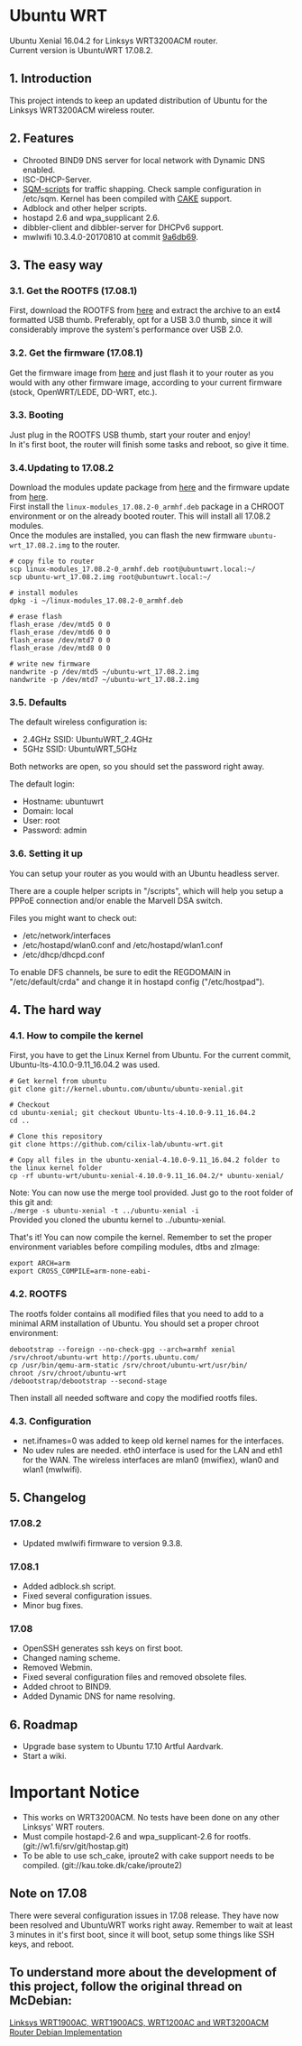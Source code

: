 # Ubuntu WRT
Ubuntu Xenial 16.04.2 for Linksys WRT3200ACM router.  
Current version is UbuntuWRT 17.08.2.  

## 1. Introduction
This project intends to keep an updated distribution of Ubuntu for the Linksys WRT3200ACM wireless router.

## 2. Features
* Chrooted BIND9 DNS server for local network with Dynamic DNS enabled.  
* ISC-DHCP-Server.  
* [SQM-scripts](https://github.com/tohojo/sqm-scripts) for traffic shapping. Check sample configuration in /etc/sqm. Kernel has been compiled with [CAKE](https://www.bufferbloat.net/projects/codel/wiki/Cake/) support.  
* Adblock and other helper scripts.  
* hostapd 2.6 and wpa_supplicant 2.6.  
* dibbler-client and dibbler-server for DHCPv6 support.  
* mwlwifi 10.3.4.0-20170810 at commit [9a6db69](https://github.com/kaloz/mwlwifi/commit/9a6db695f17c0c9ec5d4602afc9c36290c3bdea1).  

## 3. The easy way

### 3.1. Get the ROOTFS (17.08.1)
First, download the ROOTFS from [here](http://www.mediafire.com/file/wq9c8ufszducfwc/ubuntu-wrt_17.08.1_rootfs.tar.bz2) and extract the archive to an ext4 formatted USB thumb. Preferably, opt for a USB 3.0 thumb, since it will considerably improve the system's performance over USB 2.0.  

### 3.2. Get the firmware (17.08.1)
Get the firmware image from [here](http://www.mediafire.com/file/nznfls2k1ba72nz/ubuntu-wrt_17.08.1.bin) and just flash it to your router as you would with any other firmware image, according to your current firmware (stock, OpenWRT/LEDE, DD-WRT, etc.).  

### 3.3. Booting
Just plug in the ROOTFS USB thumb, start your router and enjoy!  
In it's first boot, the router will finish some tasks and reboot, so give it time.  

### 3.4.Updating to 17.08.2
Download the modules update package from [here](http://www.mediafire.com/file/45he6g1jc6emh61/linux-modules_17.08.2-0_armhf.deb) and the firmware update from [here](https://www.mediafire.com/file/55a285t7aa954j9/ubuntu-wrt_17.08.2.img).  
First install the `linux-modules_17.08.2-0_armhf.deb` package in a CHROOT environment or on the already booted router. This will install all 17.08.2 modules.  
Once the modules are installed, you can flash the new firmware `ubuntu-wrt_17.08.2.img` to the router.  

```
# copy file to router  
scp linux-modules_17.08.2-0_armhf.deb root@ubuntuwrt.local:~/  
scp ubuntu-wrt_17.08.2.img root@ubuntuwrt.local:~/  

# install modules  
dpkg -i ~/linux-modules_17.08.2-0_armhf.deb  

# erase flash
flash_erase /dev/mtd5 0 0  
flash_erase /dev/mtd6 0 0  
flash_erase /dev/mtd7 0 0  
flash_erase /dev/mtd8 0 0  

# write new firmware  
nandwrite -p /dev/mtd5 ~/ubuntu-wrt_17.08.2.img  
nandwrite -p /dev/mtd7 ~/ubuntu-wrt_17.08.2.img  
```

### 3.5. Defaults
The default wireless configuration is:  

* 2.4GHz SSID: UbuntuWRT_2.4GHz  
* 5GHz SSID: UbuntuWRT_5GHz  

Both networks are open, so you should set the password right away.  

The default login:  

* Hostname: ubuntuwrt  
* Domain: local  
* User: root  
* Password: admin  

### 3.6. Setting it up
You can setup your router as you would with an Ubuntu headless server.  

There are a couple helper scripts in "/scripts", which will help you setup a PPPoE connection and/or enable the Marvell DSA switch.  

Files you might want to check out:  
* /etc/network/interfaces  
* /etc/hostapd/wlan0.conf and /etc/hostapd/wlan1.conf  
* /etc/dhcp/dhcpd.conf  

To enable DFS channels, be sure to edit the REGDOMAIN in "/etc/default/crda" and change it in hostapd config ("/etc/hostpad").  

## 4. The hard way

### 4.1. How to compile the kernel
First, you have to get the Linux Kernel from Ubuntu. For the current commit, Ubuntu-lts-4.10.0-9.11_16.04.2 was used.

```
# Get kernel from ubuntu  
git clone git://kernel.ubuntu.com/ubuntu/ubuntu-xenial.git  

# Checkout  
cd ubuntu-xenial; git checkout Ubuntu-lts-4.10.0-9.11_16.04.2  
cd ..  

# Clone this repository  
git clone https://github.com/cilix-lab/ubuntu-wrt.git  

# Copy all files in the ubuntu-xenial-4.10.0-9.11_16.04.2 folder to the linux kernel folder  
cp -rf ubuntu-wrt/ubuntu-xenial-4.10.0-9.11_16.04.2/* ubuntu-xenial/  
```

Note: You can now use the merge tool provided. Just go to the root folder of this git and:  
`./merge -s ubuntu-xenial -t ../ubuntu-xenial -i`  
Provided you cloned the ubuntu kernel to ../ubuntu-xenial.  

That's it! You can now compile the kernel. Remember to set the proper environment variables before compiling modules, dtbs and zImage:  

```
export ARCH=arm  
export CROSS_COMPILE=arm-none-eabi-  
```

### 4.2. ROOTFS
The rootfs folder contains all modified files that you need to add to a minimal ARM installation of Ubuntu. You should set a proper chroot environment:  

```
debootstrap --foreign --no-check-gpg --arch=armhf xenial /srv/chroot/ubuntu-wrt http://ports.ubuntu.com/  
cp /usr/bin/qemu-arm-static /srv/chroot/ubuntu-wrt/usr/bin/  
chroot /srv/chroot/ubuntu-wrt  
/debootstrap/debootstrap --second-stage  
```

Then install all needed software and copy the modified rootfs files.

### 4.3. Configuration
* net.ifnames=0 was added to keep old kernel names for the interfaces.  
* No udev rules are needed. eth0 interface is used for the LAN and eth1 for the WAN. The wireless interfaces are mlan0 (mwifiex), wlan0 and wlan1 (mwlwifi).  

## 5. Changelog

### 17.08.2
* Updated mwlwifi firmware to version 9.3.8.

### 17.08.1
* Added adblock.sh script.  
* Fixed several configuration issues.  
* Minor bug fixes.  

### 17.08
* OpenSSH generates ssh keys on first boot.
* Changed naming scheme.  
* Removed Webmin.  
* Fixed several configuration files and removed obsolete files.  
* Added chroot to BIND9.  
* Added Dynamic DNS for name resolving.  

## 6. Roadmap
* Upgrade base system to Ubuntu 17.10 Artful Aardvark.  
* Start a wiki.  

# Important Notice
* This works on WRT3200ACM. No tests have been done on any other Linksys' WRT routers.  
* Must compile hostapd-2.6 and wpa_supplicant-2.6 for rootfs. (git://w1.fi/srv/git/hostap.git)  
* To be able to use sch_cake, iproute2 with cake support needs to be compiled. (git://kau.toke.dk/cake/iproute2)  

## Note on 17.08
There were several configuration issues in 17.08 release. They have now been resolved and UbuntuWRT works right away. Remember to wait at least 3 minutes in it's first boot, since it will boot, setup some things like SSH keys, and reboot.  

## To understand more about the development of this project, follow the original thread on McDebian:
[Linksys WRT1900AC, WRT1900ACS, WRT1200AC and WRT3200ACM Router Debian Implementation](https://www.snbforums.com/threads/linksys-wrt1900ac-wrt1900acs-wrt1200ac-and-wrt3200acm-router-debian-implementation.28394/)


